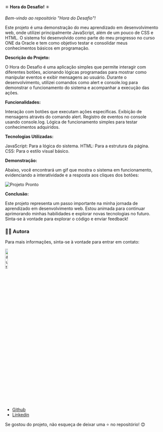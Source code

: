 ✳️ __Hora do Desafio!__ ✳️

_Bem-vindo ao repositório "Hora do Desafio"!_

Este projeto é uma demonstração do meu aprendizado em desenvolvimento web, onde utilizei principalmente JavaScript, além de um pouco de CSS e HTML. O sistema foi desenvolvido como   parte do meu progresso no curso ONE da Oracle e tem como objetivo testar e consolidar meus conhecimentos básicos em programação.

__Descrição do Projeto:__

O Hora do Desafio é uma aplicação simples que permite interagir com diferentes botões, acionando lógicas programadas para mostrar como manipular eventos e exibir mensagens ao usuário.   Durante o desenvolvimento, utilizei comandos como alert e console.log para demonstrar o funcionamento do sistema e acompanhar a execução das ações.

__Funcionalidades:__

Interação com botões que executam ações específicas.
Exibição de mensagens através do comando alert.
Registro de eventos no console usando console.log.
Lógica de funcionamento simples para testar conhecimentos adquiridos.

__Tecnologias Utilizadas:__

JavaScript: Para a lógica do sistema.
HTML: Para a estrutura da página.
CSS: Para o estilo visual básico.

__Demonstração:__

Abaixo, você encontrará um gif que mostra o sistema em funcionamento, evidenciando a interatividade e a resposta aos cliques dos botões:

![Projeto Pronto](https://github.com/user-attachments/assets/c17ebe2b-d81d-47ce-86c2-9d0c4007d292)

__Conclusão:__

Este projeto representa um passo importante na minha jornada de aprendizado em desenvolvimento web. Estou animada para continuar aprimorando minhas habilidades e explorar novas       tecnologias no futuro. Sinta-se à vontade para explorar o código e enviar feedback!

### 👨‍💻 Autora

Para mais informações, sinta-se à vontade para entrar em contato:

<div align="left">
  <img src="https://github.com/user-attachments/assets/57cac2a3-49b1-4a0a-aef3-e968523971eb" width="13%" alt="autora" />
</div>

- [Github](https://github.com/luizadaso)
- [Linkedin](https://www.linkedin.com/in/luizadaso)  

Se gostou do projeto, não esqueça de deixar uma ⭐ no repositório! 😊  
